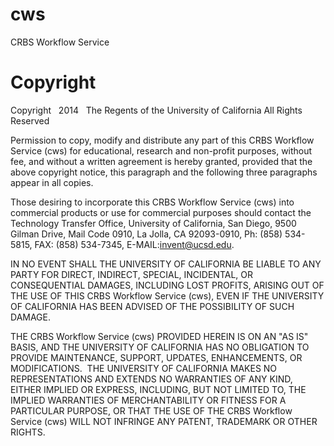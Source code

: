 cws
===

CRBS Workflow Service



Copyright
=========
Copyright   2014   The Regents of the University of California
All Rights Reserved


Permission to copy, modify and distribute any part of this CRBS Workflow Service (cws) for educational, research and non-profit purposes, without fee, and without a written agreement is hereby granted, provided that the above copyright notice, this paragraph and the following three paragraphs appear in all copies.

Those desiring to incorporate this CRBS Workflow Service (cws) into commercial products or use for commercial purposes should contact the Technology Transfer Office, University of California, San Diego, 9500 Gilman Drive, Mail Code 0910, La Jolla, CA 92093-0910, Ph: (858) 534-5815, FAX: (858) 534-7345, E-MAIL:invent@ucsd.edu.

IN NO EVENT SHALL THE UNIVERSITY OF CALIFORNIA BE LIABLE TO ANY PARTY FOR DIRECT, INDIRECT, SPECIAL, INCIDENTAL, OR CONSEQUENTIAL DAMAGES, INCLUDING LOST PROFITS, ARISING OUT OF THE USE OF THIS CRBS Workflow Service (cws), EVEN IF THE UNIVERSITY OF CALIFORNIA HAS BEEN ADVISED OF THE POSSIBILITY OF SUCH DAMAGE.

THE CRBS Workflow Service (cws) PROVIDED HEREIN IS ON AN "AS IS" BASIS, AND THE UNIVERSITY OF CALIFORNIA HAS NO OBLIGATION TO PROVIDE MAINTENANCE, SUPPORT, UPDATES, ENHANCEMENTS, OR MODIFICATIONS.  THE UNIVERSITY OF CALIFORNIA MAKES NO REPRESENTATIONS AND EXTENDS NO WARRANTIES OF ANY KIND, EITHER IMPLIED OR EXPRESS, INCLUDING, BUT NOT LIMITED TO, THE IMPLIED WARRANTIES OF MERCHANTABILITY OR FITNESS FOR A PARTICULAR PURPOSE, OR THAT THE USE OF THE CRBS Workflow Service (cws) WILL NOT INFRINGE ANY PATENT, TRADEMARK OR OTHER RIGHTS. 
